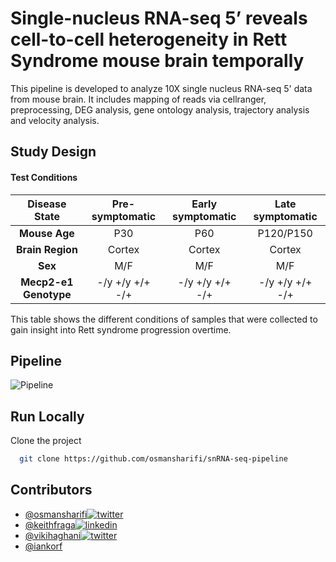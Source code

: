 
# Single-nucleus RNA-seq 5’ reveals cell-to-cell heterogeneity in Rett Syndrome mouse brain temporally

This pipeline is developed to analyze 10X single nucleus RNA-seq 5' data from mouse brain. It includes mapping of reads via cellranger, preprocessing, DEG analysis, gene ontology analysis, trajectory analysis and velocity analysis.


## Study Design

#### Test Conditions
  
| Disease State      | Pre-symptomatic    | Early symptomatic | Late symptomatic  |
|:------------------:|:------------------:|:-----------------:|:-----------------:|
| **Mouse Age**      | P30                | P60               |      P120/P150    |
| **Brain Region**   | Cortex |Cortex|Cortex|
| **Sex**            | M/F                |    M/F            |         M/F       |
| **Mecp2-e1 Genotype**|-/y  +/y  +/+  -/+  |-/y  +/y  +/+  -/+ |-/y  +/y  +/+  -/+ |     

This table shows the different conditions of samples that were collected to gain insight into Rett syndrome progression overtime. 
## Pipeline
![Pipeline](https://github.com/osmansharifi/snRNA-seq-pipeline/blob/master/figures/snRNA-seq%20Pipeline.png)

## Run Locally

Clone the project

```bash
  git clone https://github.com/osmansharifi/snRNA-seq-pipeline
```
  
## Contributors

- [@osmansharifi](https://github.com/osmansharifi)[![twitter](https://img.shields.io/badge/twitter-1DA1F2?style=for-the-badge&logo=twitter&logoColor=white)](https://twitter.com/osmansharifi3)
- [@keithfraga](https://github.com/xperthunter)[![linkedin](https://img.shields.io/badge/linkedin-0A66C2?style=for-the-badge&logo=linkedin&logoColor=white)](https://linkedin.com/in/keith-fraga-56b025102)
- [@vikihaghani](https://github.com/vhaghani26)[![twitter](https://img.shields.io/badge/twitter-1DA1F2?style=for-the-badge&logo=twitter&logoColor=white)](https://twitter.com/vikihaghani26)
- [@iankorf](https://github.com/iankorf)

  
